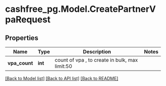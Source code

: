 # cashfree_pg.Model.CreatePartnerVpaRequest

## Properties

Name | Type | Description | Notes
------------ | ------------- | ------------- | -------------
**vpa_count** | **int** | count of vpa , to create in bulk, max limit:50 | 

[[Back to Model list]](../README.md#documentation-for-models) [[Back to API list]](../README.md#documentation-for-api-endpoints) [[Back to README]](../README.md)

